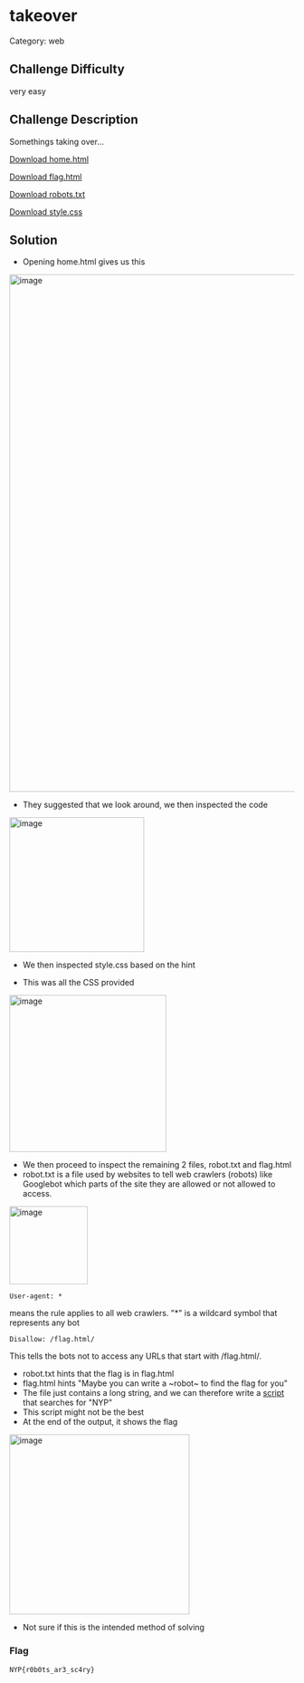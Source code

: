 # takeover

Category: web

## Challenge Difficulty

very easy

## Challenge Description
Somethings taking over...

[Download home.html](https://github.com/Diablo2912/CTF-Writeups/blob/main/NYP%20InfoSec%20June%20CTF%202025/.files/home.html)

[Download flag.html](https://github.com/Diablo2912/CTF-Writeups/blob/main/NYP%20InfoSec%20June%20CTF%202025/.files/flag.html)

[Download robots.txt](https://github.com/Diablo2912/CTF-Writeups/blob/main/NYP%20InfoSec%20June%20CTF%202025/.files/robots.txt)

[Download style.css](https://github.com/Diablo2912/CTF-Writeups/blob/main/NYP%20InfoSec%20June%20CTF%202025/.files/style.css)


## Solution

- Opening home.html gives us this
  
<img width="914" alt="image" src="https://github.com/user-attachments/assets/438497f1-45c1-4bcb-858c-d2fc2f3738b8" />

- They suggested that we look around, we then inspected the code
  
<img width="238" alt="image" src="https://github.com/user-attachments/assets/0a7b637f-c7d9-45c8-b3a1-675620812c8f" />

- We then inspected style.css based on the hint

- This was all the CSS provided
  
<img width="277" alt="image" src="https://github.com/user-attachments/assets/47c803a3-a264-4179-b308-420b8b07437c" />

- We then proceed to inspect the remaining 2 files, robot.txt and flag.html
- robot.txt is a file used by websites to tell web crawlers (robots) like Googlebot which parts of the site they are allowed or not allowed to access.

<img width="138" alt="image" src="https://github.com/user-attachments/assets/dcd3bf73-223f-4044-888c-9aee4b9778e3" />

    User-agent: *
means the rule applies to all web crawlers. "*" is a wildcard symbol that represents any bot

    Disallow: /flag.html/
This tells the bots not to access any URLs that start with /flag.html/.

- robot.txt hints that the flag is in flag.html
- flag.html hints "Maybe you can write a ~robot~ to find the flag for you"
- The file just contains a long string, and we can therefore write a [script](https://github.com/Diablo2912/CTF-Writeups/blob/main/NYP%20InfoSec%20June%20CTF%202025/.files/flag.py) that searches for "NYP"
- This script might not be the best
- At the end of the output, it shows the flag
  
<img width="318" alt="image" src="https://github.com/user-attachments/assets/9b908fb0-85ff-418b-95a4-b41b0f64c182" />

- Not sure if this is the intended method of solving 

### Flag
    NYP{r0b0ts_ar3_sc4ry}
